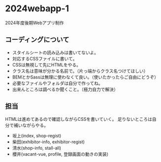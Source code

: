 # 2024webapp-1
2024年度後期Webアプリ制作

## コーディングについて
* スタイルシートの読み込みは書いてないよ。
* 対応するCSSファイルに書いて。
* CSSは無視して先にHTMLをやる。
* クラス名は意味が分かる名前で。（片っ端からクラス名つけてほしい）
* BEMとかSassは無理に使わなくて良い。（使いたかったらご自由にどうぞ）
* 必要なファイルやフォルダは自分で作ってね。
* 出来んところは調べるか聞くこと。（極力自力で解決）

## 担当
HTMLは進めてあるので確認しながらCSSを書いていく。
足りないところは自分で補いながらやる。
* 坂上(index, shop-regist)
* 柴田(exhibitor-info, exhibitor-regist)
* 清水(shop-info, stall-all)
* 櫻井(vacant-vue, profile, 登録画面の動きの実装)